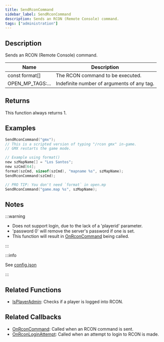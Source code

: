 ```yaml
---
title: SendRconCommand
sidebar_label: SendRconCommand
description: Sends an RCON (Remote Console) command.
tags: ["administration"]
---
```


## Description

Sends an RCON (Remote Console) command.

| Name             | Description                                |
| ---------------- | ------------------------------------------ |
| const format[]   | The RCON command to be executed.           |
| OPEN_MP_TAGS:... | Indefinite number of arguments of any tag. |

## Returns

This function always returns 1.

## Examples

```c
SendRconCommand("gmx");
// This is a scripted version of typing "/rcon gmx" in-game.
// GMX restarts the game mode.

// Example using format()
new szMapName[] = "Los Santos";
new szCmd[64];
format(szCmd, sizeof(szCmd), "mapname %s", szMapName);
SendRconCommand(szCmd);

// PRO TIP: You don't need `format` in open.mp
SendRconCommand("game.map %s", szMapName);
```

## Notes

:::warning

- Does not support login, due to the lack of a 'playerid' parameter.
- 'password 0' will remove the server's password if one is set.
- This function will result in [OnRconCommand](../callbacks/OnRconCommand) being called.

:::

:::info

See [config.json](../../server/config.json)

:::

## Related Functions

- [IsPlayerAdmin](IsPlayerAdmin): Checks if a player is logged into RCON.

## Related Callbacks

- [OnRconCommand](../callbacks/OnRconCommand): Called when an RCON command is sent.
- [OnRconLoginAttempt](../callbacks/OnRconLoginAttempt): Called when an attempt to login to RCON is made.
